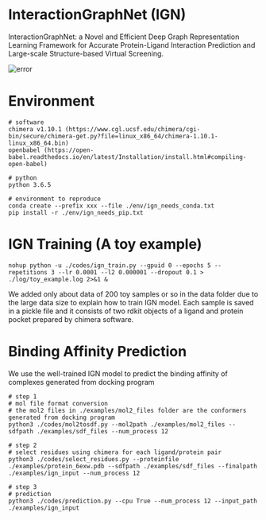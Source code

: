 # InteractionGraphNet (IGN)
  InteractionGraphNet: a Novel and Efficient Deep Graph Representation Learning Framework for Accurate Protein-Ligand Interaction Prediction and Large-scale Structure-based Virtual Screening. 
  
![error](https://github.com/zjujdj/InteractionGraphNet/blob/master/workflow.png)


# Environment
```
# software
chimera v1.10.1 (https://www.cgl.ucsf.edu/chimera/cgi-bin/secure/chimera-get.py?file=linux_x86_64/chimera-1.10.1-linux_x86_64.bin)
openbabel (https://open-babel.readthedocs.io/en/latest/Installation/install.html#compiling-open-babel)

# python
python 3.6.5

# environment to reproduce
conda create --prefix xxx --file ./env/ign_needs_conda.txt
pip install -r ./env/ign_needs_pip.txt
```


# IGN Training (A toy example)
```
nohup python -u ./codes/ign_train.py --gpuid 0 --epochs 5 --repetitions 3 --lr 0.0001 --l2 0.000001 --dropout 0.1 > ./log/toy_example.log 2>&1 &
```
We added only about data of 200 toy samples or so in the data folder due to the large data size to explain how to train IGN model. Each sample is saved in a pickle file and it consists of two rdkit objects of a ligand and protein pocket prepared by chimera software. 


# Binding Affinity Prediction 
We use the well-trained IGN model to predict the binding affinity of complexes generated from docking program

```
# step 1
# mol file format conversion
# the mol2 files in ./examples/mol2_files folder are the conformers generated from docking program
python3 ./codes/mol2tosdf.py --mol2path ./examples/mol2_files --sdfpath ./examples/sdf_files --num_process 12

# step 2
# select residues using chimera for each ligand/protein pair
python3 ./codes/select_residues.py --proteinfile ./examples/protein_6exw.pdb --sdfpath ./examples/sdf_files --finalpath ./examples/ign_input --num_process 12

# step 3
# prediction
python3 ./codes/prediction.py --cpu True --num_process 12 --input_path  ./examples/ign_input
```
